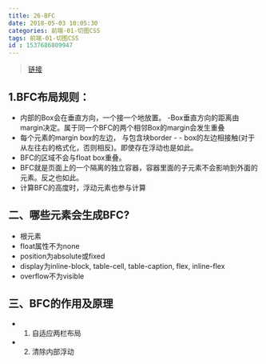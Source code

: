 ```yaml
---
title: 26-BFC
date: 2018-05-03 10:05:30
categories: 前端-01-切图CSS
tags: 前端-01-切图CSS
id : 1537686809947
---
```

> [链接](https://juejin.im/entry/5a39ef2e518825696f7e245f)

## 1.BFC布局规则：

- 内部的Box会在垂直方向，一个接一个地放置。
-Box垂直方向的距离由margin决定。属于同一个BFC的两个相邻Box的margin会发生重叠
- 每个元素的margin box的左边， 与包含块border - - box的左边相接触(对于从左往右的格式化，否则相反)。即使存在浮动也是如此。
- BFC的区域不会与float box重叠。
- BFC就是页面上的一个隔离的独立容器，容器里面的子元素不会影响到外面的元素。反之也如此。
- 计算BFC的高度时，浮动元素也参与计算

## 二、哪些元素会生成BFC?

- 根元素
- float属性不为none
- position为absolute或fixed
- display为inline-block, table-cell, table-caption, flex, inline-flex
- overflow不为visible

## 三、BFC的作用及原理

- 1. 自适应两栏布局
- 2. 清除内部浮动